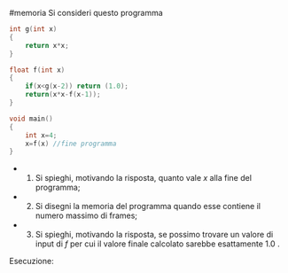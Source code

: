 #memoria 
Si consideri questo programma
```c
int g(int x)
{
	return x*x;
}

float f(int x)
{
	if(x<g(x-2)) return (1.0);
	return(x*x-f(x-1));
}

void main()
{
	int x=4;
	x=f(x) //fine programma
}
```
- 1) Si spieghi, motivando la risposta, quanto vale $x$ alla fine del programma;
- 2) Si disegni la memoria del programma quando esse contiene il numero massimo di frames;
- 3) Si spieghi, motivando la risposta, se possimo trovare un valore di input di $f$ per cui il valore finale calcolato sarebbe esattamente $1.0$ .

Esecuzione: